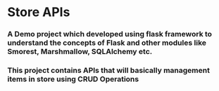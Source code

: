 # Store APIs

### A Demo project which developed using flask framework to understand the concepts of Flask and other modules like Smorest, Marshmallow, SQLAlchemy etc.
### This project contains APIs that will basically management items in store using CRUD Operations
